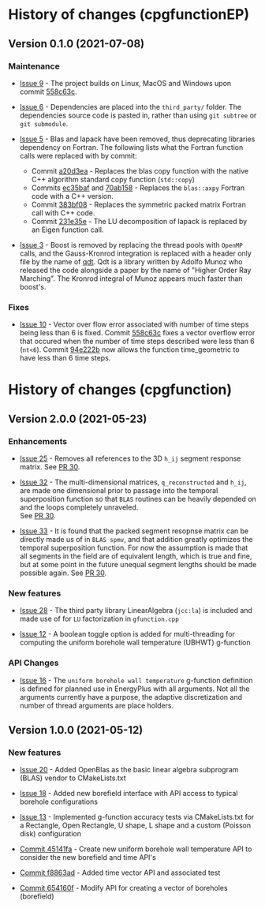 # History of changes (cpgfunctionEP)

## Version 0.1.0 (2021-07-08)

### Maintenance
  
* [Issue 9](https://github.com/j-c-cook/cpgfunctionEP/issues/9) - The project builds on Linux, MacOS and Windows upon
  commit [558c63c](https://github.com/j-c-cook/cpgfunctionEP/pull/1/commits/558c63c9b5c4041282fdb473327463b8fe183fbd).
  
* [Issue 6](https://github.com/j-c-cook/cpgfunctionEP/issues/6) - Dependencies are placed into the `third_party/`
  folder. The dependencies source code is pasted in, rather than using `git subtree` or `git submodule`.
  
* [Issue 5](https://github.com/j-c-cook/cpgfunctionEP/issues/5) - Blas and lapack have been removed, thus deprecating
  libraries dependency on Fortran. The following lists what the Fortran function calls were replaced with by commit:
  - Commit [a20d3ea](https://github.com/j-c-cook/cpgfunctionEP/pull/1/commits/a20d3eacec67d5994b65d6716774c50404e26428) - 
  Replaces the blas copy function with the native C++ algorithm standard copy function (`std::copy`)
  - Commits [ec35baf](https://github.com/j-c-cook/cpgfunctionEP/pull/1/commits/ec35baf21025bb61a105ac9edd06e1e348676702) 
  and [70ab158](https://github.com/j-c-cook/cpgfunctionEP/pull/1/commits/70ab1585d0efe5dd53dca90f3cf5685585030ef9) - 
  Replaces the `blas::axpy` Fortran code with a C++ version. 
  - Commit [383bf08](https://github.com/j-c-cook/cpgfunctionEP/pull/1/commits/383bf08f31d020af2cabe63d0d8b86eb4bbb8191) -
  Replaces the symmetric packed matrix Fortran call with C++ code. 
  - Commit [231e35e](https://github.com/j-c-cook/cpgfunctionEP/pull/1/commits/231e35ea416fe0943514cc82dc79238f3f2b79dd) - The 
  LU decomposition of lapack is replaced by an Eigen function call.
  
* [Issue 3](https://github.com/j-c-cook/cpgfunctionEP/issues/3) - Boost is removed by replacing the thread pools with 
  `OpenMP` calls, and the Gauss-Kronrod integration is replaced with a header only file by the name of 
  [qdt](https://github.com/j-c-cook/cpgfunctionEP/tree/MilestoneV0.1/third_party/qdt-master). Qdt is a library 
  written by Adolfo Munoz who released the code alongside a paper by the name of "Higher Order Ray Marching". 
  The Kronrod integral of Munoz appears much faster than boost's. 
  
  
### Fixes
  
* [Issue 10](https://github.com/j-c-cook/cpgfunctionEP/issues/10) - Vector over flow error associated with number of 
  time steps being less than 6 is fixed. 
  Commit [558c63c](https://github.com/j-c-cook/cpgfunctionEP/commit/558c63c9b5c4041282fdb473327463b8fe183fbd)
  fixes a vector overflow error that occured when the number of time steps described were less than 6 (`nt<6`). Commit
  [94e222b](https://github.com/j-c-cook/cpgfunctionEP/commit/94e222bb0cf670f1a4f3058bd1b7b6c7f8bf8233) now allows the 
  function time_geometric to have less than 6 time steps. 


# History of changes (cpgfunction)

## Version 2.0.0 (2021-05-23)

### Enhancements

* [Issue 25](https://github.com/j-c-cook/cpgfunction/issues/25) - Removes all references to the 3D `h_ij`
  segment response matrix. See [PR 30](https://github.com/j-c-cook/cpgfunction/pull/30).

* [Issue 32](https://github.com/j-c-cook/cpgfunction/issues/32) - The multi-dimensional matrices, 
  `q_reconstructed` and `h_ij`, are made one dimensional prior to passage into the temporal superposition
  function so that `BLAS` routines can be heavily depended on and the loops completely unraveled.  
  See [PR 30](https://github.com/j-c-cook/cpgfunction/pull/30).

* [Issue 33](https://github.com/j-c-cook/cpgfunction/issues/33) - It is found that the 
  packed segment resopnse matrix can be directly made us of in `BLAS spmv`, and that addition
  greatly optimizes the temporal superposition function. For now the assumption is made that all
  segments in the field are of equivalent length, which is true and fine, but at some point in the
  future unequal segment lengths should be made possible again. 
  See [PR 30](https://github.com/j-c-cook/cpgfunction/pull/30).

### New features

* [Issue 28](https://github.com/j-c-cook/cpgfunction/issues/28) -
  The third party library LinearAlgebra (`jcc:la`) is included and made use of for `LU`
  factorization in `gfunction.cpp`

* [Issue 12](https://github.com/j-c-cook/cpgfunction/issues/12) -
  A boolean toggle option is added for multi-threading for computing the 
  uniform borehole wall temperature (UBHWT) g-function

### API Changes

* [Issue 16](https://github.com/j-c-cook/cpgfunction/issues/16) - The `uniform borehole wall temperature` 
  g-function definition is defined for planned use in EnergyPlus with all arguments. Not all the arguments
  currently have a purpose, the adaptive discretization and number of thread arguments are place holders.

## Version 1.0.0 (2021-05-12)

### New features

* [Issue 20](https://github.com/j-c-cook/cpgfunction/issues/20) - 
  Added OpenBlas as the basic linear algebra subprogram (BLAS) vendor to CMakeLists.txt

* [Issue 18](https://github.com/j-c-cook/cpgfunction/issues/18) - 
  Added new borefield interface with API access to typical borehole configurations

* [Issue 13](https://github.com/j-c-cook/cpgfunction/issues/13) - 
  Implemented g-function accuracy tests via CMakeLists.txt for a Rectangle, Open Rectangle, U shape, 
  L shape and a custom (Poisson disk) configuration

* [Commit 45141fa](https://github.com/j-c-cook/cpgfunction/pull/14/commits/45141fa745d92ac8a08eea2a06801d7a01fac367) - 
  Create new uniform borehole wall temperature API to consider the new borefield and time API's

* [Commit f8863ad](https://github.com/j-c-cook/cpgfunction/pull/14/commits/f8863ad6879bdcb43d8bbed48ab1be1701eb56f5) - 
  Added time vector API and associated test

* [Commit 654160f](https://github.com/j-c-cook/cpgfunction/pull/14/commits/654160f9b508f57b917fc0630437cff726dc8440) - 
  Modify API for creating a vector of boreholes (borefield)




